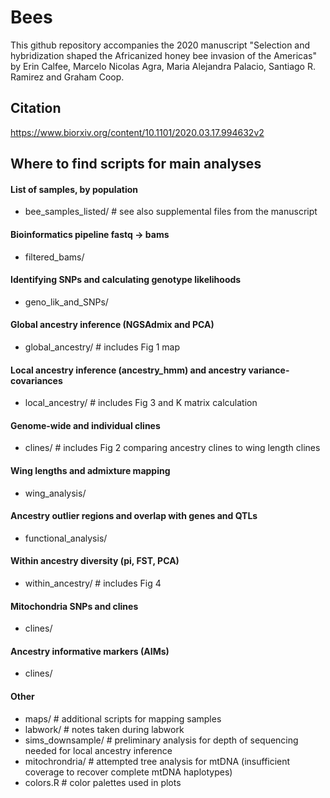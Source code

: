 # Bees
This github repository accompanies the 2020 manuscript "Selection and hybridization shaped the Africanized honey bee invasion of the Americas" by Erin Calfee, Marcelo Nicolas Agra, Maria Alejandra Palacio, Santiago R. Ramirez and Graham Coop.

## Citation
https://www.biorxiv.org/content/10.1101/2020.03.17.994632v2

## Where to find scripts for main analyses
#### List of samples, by population
- bee_samples_listed/ # see also supplemental files from the manuscript
#### Bioinformatics pipeline fastq -> bams
- filtered_bams/
#### Identifying SNPs and calculating genotype likelihoods
- geno_lik_and_SNPs/
#### Global ancestry inference (NGSAdmix and PCA)
- global_ancestry/ # includes Fig 1 map
#### Local ancestry inference (ancestry\_hmm) and ancestry variance-covariances
- local_ancestry/ # includes Fig 3 and K matrix calculation
#### Genome-wide and individual clines
- clines/ # includes Fig 2 comparing ancestry clines to wing length clines
#### Wing lengths and admixture mapping
- wing_analysis/
#### Ancestry outlier regions and overlap with genes and QTLs
- functional_analysis/
#### Within ancestry diversity (pi, FST, PCA)
- within_ancestry/ # includes Fig 4
#### Mitochondria SNPs and clines
- clines/
#### Ancestry informative markers (AIMs)
- clines/
#### Other
- maps/ # additional scripts for mapping samples
- labwork/ # notes taken during labwork
- sims_downsample/ # preliminary analysis for depth of sequencing needed for local ancestry inference
- mitochrondria/ # attempted tree analysis for mtDNA (insufficient coverage to recover complete mtDNA haplotypes)
- colors.R # color palettes used in plots
